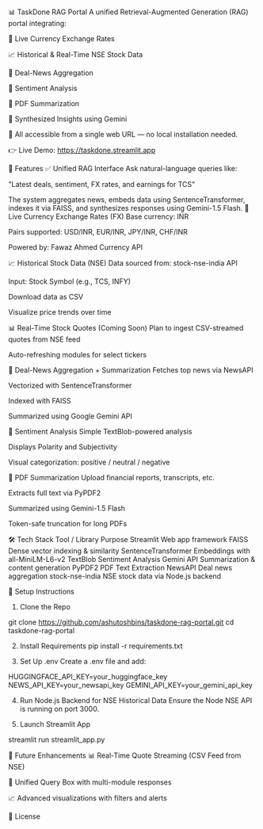 📊 TaskDone RAG Portal
A unified Retrieval-Augmented Generation (RAG) portal integrating:

💱 Live Currency Exchange Rates

📈 Historical & Real-Time NSE Stock Data

📰 Deal-News Aggregation

🧠 Sentiment Analysis

📄 PDF Summarization

🎯 Synthesized Insights using Gemini

🔗 All accessible from a single web URL — no local installation needed.

👉 Live Demo: https://taskdone.streamlit.app

🚀 Features
✅ Unified RAG Interface
Ask natural-language queries like:

"Latest deals, sentiment, FX rates, and earnings for TCS"

The system aggregates news, embeds data using SentenceTransformer, indexes it via FAISS, and synthesizes responses using Gemini-1.5 Flash.
💱 Live Currency Exchange Rates (FX)
Base currency: INR

Pairs supported: USD/INR, EUR/INR, JPY/INR, CHF/INR

Powered by: Fawaz Ahmed Currency API

📈 Historical Stock Data (NSE)
Data sourced from: stock-nse-india API

Input: Stock Symbol (e.g., TCS, INFY)

Download data as CSV

Visualize price trends over time

📊 Real-Time Stock Quotes (Coming Soon)
Plan to ingest CSV-streamed quotes from NSE feed

Auto-refreshing modules for select tickers

📰 Deal-News Aggregation + Summarization
Fetches top news via NewsAPI

Vectorized with SentenceTransformer

Indexed with FAISS

Summarized using Google Gemini API

🧠 Sentiment Analysis
Simple TextBlob-powered analysis

Displays Polarity and Subjectivity

Visual categorization: positive / neutral / negative

📄 PDF Summarization
Upload financial reports, transcripts, etc.

Extracts full text via PyPDF2

Summarized using Gemini-1.5 Flash

Token-safe truncation for long PDFs

🛠 Tech Stack
Tool / Library	Purpose
Streamlit	Web app framework
FAISS	Dense vector indexing & similarity
SentenceTransformer	Embeddings with all-MiniLM-L6-v2
TextBlob	Sentiment Analysis
Gemini API	Summarization & content generation
PyPDF2	PDF Text Extraction
NewsAPI	Deal news aggregation
stock-nse-india	NSE stock data via Node.js backend


🔐 Setup Instructions
1. Clone the Repo

git clone https://github.com/ashutoshbins/taskdone-rag-portal.git
cd taskdone-rag-portal



2. Install Requirements
pip install -r requirements.txt


3. Set Up .env
Create a .env file and add:

HUGGINGFACE_API_KEY=your_huggingface_key
NEWS_API_KEY=your_newsapi_key
GEMINI_API_KEY=your_gemini_api_key


4. Run Node.js Backend for NSE Historical Data
Ensure the Node NSE API is running on port 3000.

5. Launch Streamlit App

streamlit run streamlit_app.py


🔮 Future Enhancements
📊 Real-Time Quote Streaming (CSV Feed from NSE)

🧠 Unified Query Box with multi-module responses

📈 Advanced visualizations with filters and alerts

📄 License
